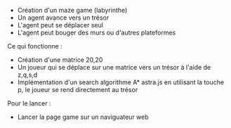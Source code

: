 * Création d'un maze game (labyrinthe)
* Un agent avance vers un trésor 
* L'agent peut se déplacer seul 
* L'agent peut bouger des murs ou d'autres plateformes



Ce qui fonctionne :
* Création d'une matrice 20,20
* Un joueur qui se déplace sur une matrice vers un trésor à l'aide de z,q,s,d
* Implémentation d'un search algorithme A* astra.js en utilisant la touche p, le joueur se rend directement au trésor


Pour le lancer : 
* Lancer la page game sur un naviguateur web 
